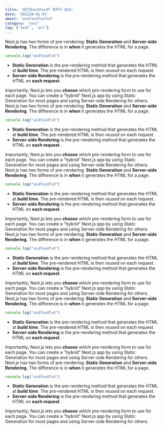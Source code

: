 ```yaml
---
title: '쓸만한asdfasdf 제목이 없네'
date: '202220-01-01'
about: "asdfasdfsafsd"
category: 'test'
tag: ['asdf', 'asf']
---
```


Next.js has two forms of pre-rendering: **Static Generation** and **Server-side Rendering**. The difference is in **when** it generates the HTML for a page.
```js
console.log("asdfasdfsd")
```
- **Static Generation** is the pre-rendering method that generates the HTML at **build time**. The pre-rendered HTML is then _reused_ on each request.
- **Server-side Rendering** is the pre-rendering method that generates the HTML on **each request**.

Importantly, Next.js lets you **choose** which pre-rendering form to use for each page. You can create a "hybrid" Next.js app by using Static Generation for most pages and using Server-side Rendering for others.
Next.js has two forms of pre-rendering: **Static Generation** and **Server-side Rendering**. The difference is in **when** it generates the HTML for a page.
```js
console.log("asdfasdfsd")
```
- **Static Generation** is the pre-rendering method that generates the HTML at **build time**. The pre-rendered HTML is then _reused_ on each request.
- **Server-side Rendering** is the pre-rendering method that generates the HTML on **each request**.

Importantly, Next.js lets you **choose** which pre-rendering form to use for each page. You can create a "hybrid" Next.js app by using Static Generation for most pages and using Server-side Rendering for others.
Next.js has two forms of pre-rendering: **Static Generation** and **Server-side Rendering**. The difference is in **when** it generates the HTML for a page.
```js
console.log("asdfasdfsd")
```
- **Static Generation** is the pre-rendering method that generates the HTML at **build time**. The pre-rendered HTML is then _reused_ on each request.
- **Server-side Rendering** is the pre-rendering method that generates the HTML on **each request**.

Importantly, Next.js lets you **choose** which pre-rendering form to use for each page. You can create a "hybrid" Next.js app by using Static Generation for most pages and using Server-side Rendering for others.
Next.js has two forms of pre-rendering: **Static Generation** and **Server-side Rendering**. The difference is in **when** it generates the HTML for a page.
```js
console.log("asdfasdfsd")
```
- **Static Generation** is the pre-rendering method that generates the HTML at **build time**. The pre-rendered HTML is then _reused_ on each request.
- **Server-side Rendering** is the pre-rendering method that generates the HTML on **each request**.

Importantly, Next.js lets you **choose** which pre-rendering form to use for each page. You can create a "hybrid" Next.js app by using Static Generation for most pages and using Server-side Rendering for others.
Next.js has two forms of pre-rendering: **Static Generation** and **Server-side Rendering**. The difference is in **when** it generates the HTML for a page.
```js
console.log("asdfasdfsd")
```
- **Static Generation** is the pre-rendering method that generates the HTML at **build time**. The pre-rendered HTML is then _reused_ on each request.
- **Server-side Rendering** is the pre-rendering method that generates the HTML on **each request**.

Importantly, Next.js lets you **choose** which pre-rendering form to use for each page. You can create a "hybrid" Next.js app by using Static Generation for most pages and using Server-side Rendering for others.
Next.js has two forms of pre-rendering: **Static Generation** and **Server-side Rendering**. The difference is in **when** it generates the HTML for a page.
```js
console.log("asdfasdfsd")
```
- **Static Generation** is the pre-rendering method that generates the HTML at **build time**. The pre-rendered HTML is then _reused_ on each request.
- **Server-side Rendering** is the pre-rendering method that generates the HTML on **each request**.

Importantly, Next.js lets you **choose** which pre-rendering form to use for each page. You can create a "hybrid" Next.js app by using Static Generation for most pages and using Server-side Rendering for others.